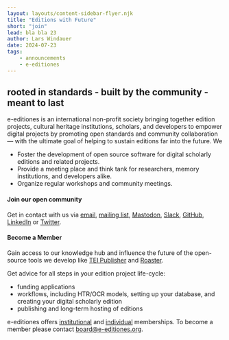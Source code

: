 ```yaml
---
layout: layouts/content-sidebar-flyer.njk
title: "Editions with Future"
short: "join"
lead: bla bla 23
author: Lars Windauer
date: 2024-07-23
tags:
    - announcements
    - e-editiones
---
```


## rooted in standards -  built by the community - meant to last

e-editiones is an international non-profit society bringing together edition projects, cultural heritage institutions, scholars, and developers to empower digital projects by promoting open standards and community collaboration— with the ultimate goal of helping to sustain editions far into the future. We 

* Foster the development of open source software for digital scholarly editions and related projects.
* Provide a meeting place and think tank for researchers, memory institutions, and developers alike.
* Organize regular workshops and community meetings.

#### Join our open community
Get in contact with us via [email](mailto:info@e-editiones.org), [mailing list](https://www.e-editiones.org/pages/get-in-touch/#mailing-list), [Mastodon](https://social.e-editiones.org/@eeditiones), [Slack](https://www.e-editiones.org/pages/get-in-touch/#slack-community), [GitHub](https://github.com/eeditiones/), [LinkedIn](https://www.linkedin.com/company/e-editiones/) or [Twitter](https://x.com/eeditiones).

#### Become a Member
Gain access to our knowledge hub and influence the future of the open-source tools we develop like [TEI Publisher](https://tei-publisher.com/) and [Roaster](https://github.com/eeditiones/roaster?tab=readme-ov-file#roaster). 

Get advice for all steps in your edition project life-cycle:

* funding applications
* workflows, including HTR/OCR models, setting up your database, and creating your digital scholarly edition
* publishing and long-term hosting of editions

e-editiones offers [institutional](https://www.e-editiones.org/pages/how-to-become-a-member/#institutional-membership) and [individual](https://www.e-editiones.org/pages/how-to-become-a-member/#individual-membership) memberships. To become a member please contact board@e-editiones.org.

